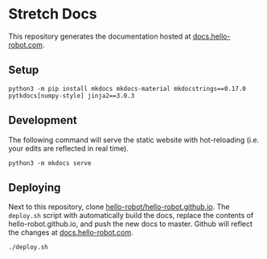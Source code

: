 # Stretch Docs

This repository generates the documentation hosted at [docs.hello-robot.com](https://docs.hello-robot.com).

## Setup

```
python3 -m pip install mkdocs mkdocs-material mkdocstrings==0.17.0 pytkdocs[numpy-style] jinja2==3.0.3
```

## Development

The following command will serve the static website with hot-reloading (i.e. your edits are reflected in real time).

```
python3 -m mkdocs serve
```

## Deploying

Next to this repository, clone [hello-robot/hello-robot.github.io](https://github.com/hello-robot/hello-robot.github.io). The `deploy.sh` script with automatically build the docs, replace the contents of hello-robot.github.io, and push the new docs to master. Github will reflect the changes at [docs.hello-robot.com](https://docs.hello-robot.com).

```
./deploy.sh
```
